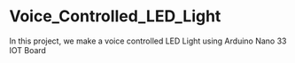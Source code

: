 # Voice_Controlled_LED_Light
In this project, we make a voice controlled LED Light using Arduino Nano 33 IOT Board

